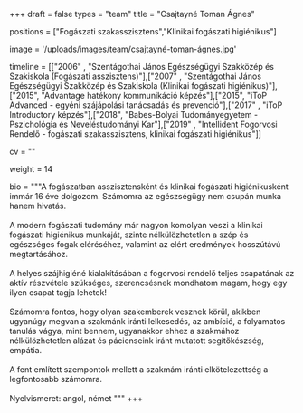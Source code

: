 +++
draft = false
types = "team"
title = "Csajtayné Toman Ágnes"

positions = ["Fogászati szakasszisztens","Klinikai fogászati higiénikus"]

image = '/uploads/images/team/csajtayné-toman-ágnes.jpg'

timeline = [["2006" ,  "Szentágothai János Egészségügyi Szakközép és Szakiskola (Fogászati asszisztens)"],["2007" ,  "Szentágothai János Egészségügyi Szakközép és Szakiskola (Klinikai fogászati higiénikus)"],["2015",  "Advantage hatékony kommunikáció képzés"],["2015",  "iToP Advanced - egyéni szájápolási tanácsadás és prevenció"],["2017" ,  "iToP Introductory képzés"],["2018",  "Babes-Bolyai Tudományegyetem  -  Pszichológia és Neveléstudományi Kar"],["2019" ,  "Intellident Fogorvosi Rendelő - fogászati szakasszisztens, klinikai fogászati higiénikus"]]

cv = ""

weight = 14

bio =  """A fogászatban asszisztensként és klinikai fogászati higiénikusként immár 16 éve dolgozom. Számomra az egészségügy nem csupán munka hanem hivatás.
<br><br>
A modern fogászati tudomány már nagyon komolyan veszi a klinikai fogászati higiénikus munkáját, szinte nélkülözhetetlen a szép és egészséges fogak eléréséhez, valamint az elért eredmények hosszútávú megtartásához.
<br><br>
A helyes szájhigiéné kialakításában a fogorvosi rendelő teljes csapatának az aktív részvétele szükséges, szerencsésnek mondhatom magam, hogy egy ilyen csapat tagja lehetek!
<br><br>
Számomra fontos, hogy olyan szakemberek vesznek körül, akikben ugyanúgy megvan a szakmánk iránti lelkesedés, az ambíció, a folyamatos tanulás vágya, mint bennem, ugyanakkor ehhez a szakmához nélkülözhetetlen alázat és pácienseink iránt mutatott segítőkészség, empátia.
<br><br>
A fent említett szempontok mellett a szakmám iránti elkötelezettség a legfontosabb számomra.
<br><br>
Nyelvismeret: angol, német
​"""
+++
